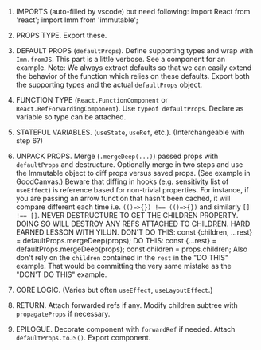 1. IMPORTS (auto-filled by vscode) but need following:
   import React from 'react';
   import Imm from 'immutable';

2. PROPS TYPE. Export these.

3. DEFAULT PROPS (`defaultProps`). Define supporting types and wrap with `Imm.fromJS`. This part is a little verbose. See a component for an example. Note: We always extract defaults so that we can easily extend the behavior of the function which relies on these defaults. Export both the supporting types and the actual `defaultProps` object.

4. FUNCTION TYPE (`React.FunctionComponent` or `React.RefForwardingComponent`). Use `typeof defaultProps`. Declare as variable so type can be attached.

5. STATEFUL VARIABLES. (`useState`, `useRef`, etc.). (Interchangeable with step 6?)

6. UNPACK PROPS. Merge (`.mergeDeep(...)`) passed props with `defaultProps` and destructure. Optionally merge in two steps and use the Immutable object to diff props versus saved props. (See example in GoodCanvas.) Beware that diffing in hooks (e.g. sensitivity list of `useEffect`) is reference based for non-trivial properties. For instance, if you are passing an arrow function that hasn't been cached, it will compare different each time i.e. `(()=>{}) !== (()=>{})` and similarly `[] !== []`.
   NEVER DESTRUCTURE TO GET THE CHILDREN PROPERTY. DOING SO WILL DESTROY ANY REFS ATTACHED TO CHILDREN. HARD EARNED LESSON WITH YILUN.
   DON'T DO THIS:
   const {children, ...rest} = defaultProps.mergeDeep(props);
   DO THIS:
   const {...rest} = defaultProps.mergeDeep(props);
   const children = props.children;
   Also don't rely on the `children` contained in the `rest` in the "DO THIS" example. That would be committing the very same mistake as the "DON'T DO THIS" example.

7. CORE LOGIC. (Varies but often `useEffect`, `useLayoutEffect`.)

8. RETURN. Attach forwarded refs if any. Modify children subtree with `propagateProps` if necessary.

9. EPILOGUE. Decorate component with `forwardRef` if needed. Attach `defaultProps.toJS()`. Export component.
